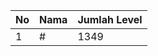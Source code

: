 | No | Nama            | Jumlah Level |
|----|-----------------|--------------|
| 1  | #    |    1349        |
